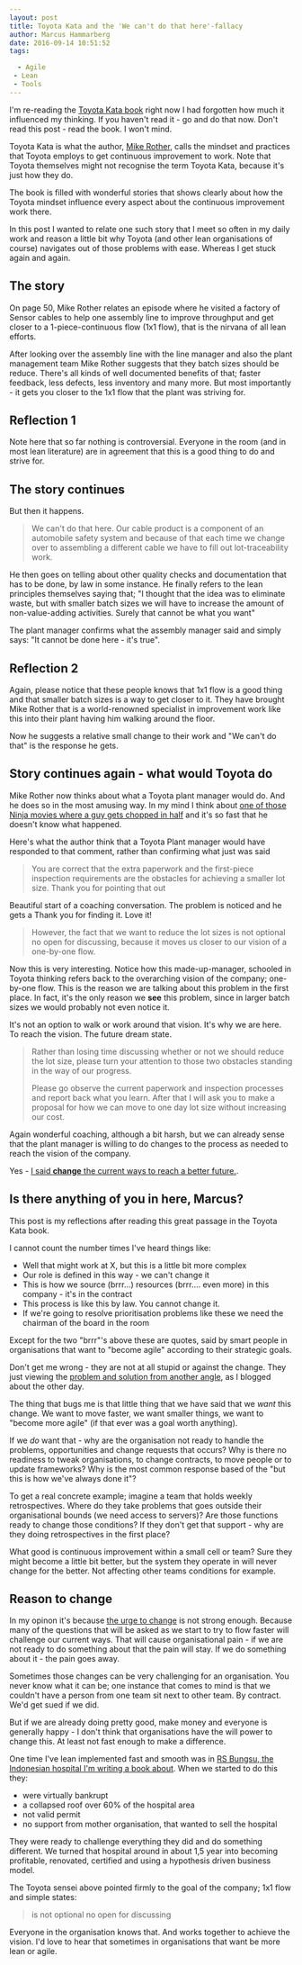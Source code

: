 ```yaml
---
layout: post
title: Toyota Kata and the 'We can't do that here'-fallacy
author: Marcus Hammarberg
date: 2016-09-14 10:51:52
tags:

  - Agile
 - Lean
 - Tools
---
```


I'm re-reading the [Toyota Kata book](https://www.amazon.com/Toyota-Kata-Managing-Improvement-Adaptiveness/dp/0071635238) right now I had forgotten how much it influenced my thinking. If you haven't read it - go and do that now. Don't read this post - read the book. I won't mind.

Toyota Kata is what the author, [Mike Rother](http://www-personal.umich.edu/~mrother/Homepage.html), calls the mindset and practices that Toyota employs to get continuous improvement to work. Note that Toyota themselves might not recognise the term Toyota Kata, because it's just how they do.

The book is filled with wonderful stories that shows clearly about how the Toyota mindset influence every aspect about the continuous improvement work there.

In this post I wanted to relate one such story that I meet so often in my daily work and reason a little bit why Toyota (and other lean organisations of course) navigates out of those problems with ease. Whereas I get stuck again and again.

<!-- excerpt-end -->

## The story

On page 50, Mike Rother relates an episode where he visited a factory of Sensor cables to help one assembly line to improve throughput and get closer to a 1-piece-continuous flow (1x1 flow), that is the nirvana of all lean efforts.

After looking over the assembly line with the line manager and also the plant management team Mike Rother suggests that they batch sizes should be reduce. There's all kinds of well documented benefits of that; faster feedback, less defects, less inventory and many more. But most importantly - it gets you closer to the 1x1 flow that the plant was striving for.

## Reflection 1

Note here that so far nothing is controversial. Everyone in the room (and in most lean literature) are in agreement that this is a good thing to do and strive for.

## The story continues

But then it happens.

> We can't do that here. Our cable product is a component of an automobile safety system and because of that each time we change over to assembling a different cable we have to fill out lot-traceability work.

He then goes on telling about other quality checks and documentation that has to be done, by law in some instance. He finally refers to the lean principles themselves saying that; "I thought that the idea was to eliminate waste, but with smaller batch sizes we will have to increase the amount of non-value-adding activities. Surely that cannot be what you want"

The plant manager confirms what the assembly manager said and simply says: "It cannot be done here - it's true".

## Reflection 2

Again, please notice that these people knows that 1x1 flow is a good thing  and that smaller batch sizes is a way to get closer to it. They have brought Mike Rother that is a world-renowned specialist in improvement work like this into their plant having him walking around the floor.

Now he suggests a relative small change to their work and "We can't do that" is the response he gets.

## Story continues again - what would Toyota do

Mike Rother now thinks about what a Toyota plant manager would do. And he does so in the most amusing way. In my mind I think about [one of those Ninja movies where a guy gets chopped in half](https://www.youtube.com/watch?v=155Ps_q0SUw) and it's so fast that he doesn't know what happened.

Here's what the author think that a Toyota Plant manager would have responded to that comment, rather than confirming what just was said

> You are correct that the extra paperwork and the first-piece inspection requirements are the obstacles for achieving a smaller lot size. Thank you for pointing that out

Beautiful start of a coaching conversation. The problem is noticed and he gets a Thank you for finding it. Love it!

> However, the fact that we want to reduce the lot sizes is not optional no open for discussing, because it moves us closer to our vision of a one-by-one flow.

Now this is very interesting. Notice how this made-up-manager, schooled in Toyota thinking refers back to the overarching vision of the company; one-by-one flow. This is the reason we are talking about this problem in the first place. In fact, it's the only reason we **see** this problem, since in larger batch sizes we would probably not even notice it.

It's not an option to walk or work around that vision. It's why we are here. To reach the vision. The future dream state.

> Rather than losing time discussing whether or not we should reduce the lot size, please turn your attention to those two obstacles standing in the way of our progress.
>
> Please go observe the current paperwork and inspection processes and report back what you learn. After that I will ask you to make a proposal for how we can move to one day lot size without increasing our cost.

Again wonderful coaching, although a bit harsh, but we can already sense that the plant manager is willing to do changes to the process as needed to reach the vision of the company.

Yes - [I said **change** the current ways to reach a better future.](http://www.marcusoft.net/2013/10/YesITalkAboutChange.html).

## Is there anything of you in here, Marcus?

This post is my reflections after reading this great passage in the Toyota Kata book.

I cannot count the number times I've heard things like:

* Well that might work at X, but this is a little bit more complex
* Our role is defined in this way - we can't change it
* This is how we source (brrr…) resources (brrr…. even more) in this company - it's in the contract
* This process is like this by law. You cannot change it.
* If we're going to resolve prioritisation problems like these we need the chairman of the board in the room

Except for the two "brrr"'s above these are quotes, said by smart people in organisations that want to "become agile" according to their strategic goals.

Don't get me wrong - they are not at all stupid or against the change. They just viewing the [problem and solution from another angle](http://www.marcusoft.net/2016/09/its-all-perspective.html), as I blogged about the other day.

The thing that bugs me is that little thing that we have said that we *want* this change. We want to move faster, we want smaller things, we want to "become more agile" (if that ever was a goal worth anything).

If we *do* want that - why are the organisation not ready to handle the problems, opportunities and change requests that occurs? Why is there no readiness to tweak organisations, to change contracts, to move people or to update frameworks? Why is the most common response based of the "but this is how we've always done it"?

To get a real concrete example; imagine a team that holds weekly retrospectives. Where do they take problems that goes outside their organisational bounds (we need access to servers)? Are those functions ready to change those conditions? If they don't get that support - why are they doing retrospectives in the first place?

What good is continuous improvement within a small cell or team? Sure they might become a little bit better, but the system they operate in will never change for the better. Not affecting other teams conditions for example.

## Reason to change

In my opinon it's because [the urge to change](http://www.marcusoft.net/2012/10/agilechangetop51.html) is not strong enough. Because many of the questions that will be asked as we start to try to flow faster will challenge our current ways. That will cause organisational pain - if we are not ready to do something about that the pain will stay. If we do something about it - the pain goes away.

Sometimes those changes can be very challenging for an organisation. You never know what it can be; one instance that comes to mind is that we couldn't have a person from one team sit next to other team. By contract. We'd get sued if we did.

But if we are already doing pretty good, make money and everyone is generally happy - I don't think that organisations have the will power to change this. At least not fast enough to make a difference.

One time I've lean implemented fast and smooth was in [RS Bungsu, the Indonesian hospital I'm writing a book about](http://bit.ly/bungsustory). When we started to do this they:

* were virtually bankrupt
* a collapsed roof over 60% of the hospital area
* not valid permit
* no support from mother organisation, that wanted to sell the hospital

They were ready to challenge everything they did and do something different. We turned that hospital around in about 1,5 year into becoming profitable, renovated, certified and using a hypothesis driven business model.

The Toyota sensei above pointed firmly to the goal of the company; 1x1 flow and simple states:

> is not optional no open for discussing

Everyone in the organisation knows that. And works together to achieve the vision. I'd love to hear that sometimes in organisations that want be more lean or agile.